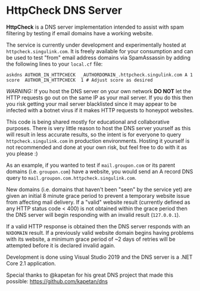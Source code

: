 # HttpCheck DNS Server

**HttpCheck** is a DNS server implementation intended to assist with spam filtering by testing if email domains have a working website.

The service is currently under development and experimentally hosted at `httpcheck.singulink.com`. It is freely available for your consumption and can be used to test "from" email address domains via SpamAssassin by adding the following lines to your `local.cf` file:

```
askdns AUTHOR_IN_HTTPCHECK  _AUTHORDOMAIN_.httpcheck.singulink.com A 1
score  AUTHOR_IN_HTTPCHECK  1 # Adjust score as desired
```

*WARNING:* If you host the DNS server on your own network **DO NOT** let the HTTP requests go out on the same IP as your mail server. If you do this then you risk getting your mail server blacklisted since it may appear to be infected with a botnet virus if it makes HTTP requests to honeypot websites.

This code is being shared mostly for educational and collaborative purposes. There is very little reason to host the DNS server yourself as this will result in less accurate results, so the intent is for everyone to query `httpcheck.singulink.com` in production environments. Hosting it yourself is not recommended and done at your own risk, but feel free to do with it as you please :)

As an example, if you wanted to test if `mail.groupon.com` or its parent domains (i.e. `groupon.com`) have a website, you would send an A record DNS query to `mail.groupon.com.httpcheck.singulink.com`.

New domains (i.e. domains that haven't been "seen" by the service yet) are given an initial 8 minute grace period to prevent a temporary website issue from affecting mail delivery. If a "valid" website result (currently defined as any HTTP status code < 400) is not obtained within the grace period then the DNS server will begin responding with an invalid result (`127.0.0.1`).

If a valid HTTP response is obtained then the DNS server responds with an `NXDOMAIN` result. If a previously valid website domain begins having problems with its website, a minimum grace period of ~2 days of retries will be attempted before it is declared invalid again.

Development is done using Visual Studio 2019 and the DNS server is a .NET Core 2.1 application.

Special thanks to @kapetan for his great DNS project that made this possible: https://github.com/kapetan/dns
